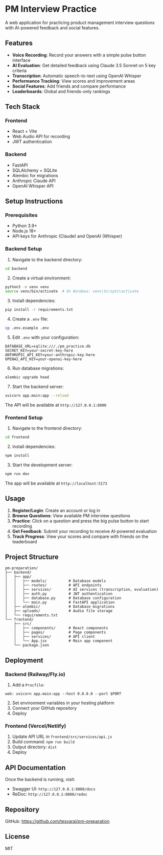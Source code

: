 # PM Interview Practice

A web application for practicing product management interview questions with AI-powered feedback and social features.

## Features

- **Voice Recording**: Record your answers with a simple pulse button interface
- **AI Evaluation**: Get detailed feedback using Claude 3.5 Sonnet on 5 key criteria
- **Transcription**: Automatic speech-to-text using OpenAI Whisper
- **Performance Tracking**: View scores and improvement areas
- **Social Features**: Add friends and compare performance
- **Leaderboards**: Global and friends-only rankings

## Tech Stack

### Frontend
- React + Vite
- Web Audio API for recording
- JWT authentication

### Backend
- FastAPI
- SQLAlchemy + SQLite
- Alembic for migrations
- Anthropic Claude API
- OpenAI Whisper API

## Setup Instructions

### Prerequisites

- Python 3.9+
- Node.js 18+
- API keys for Anthropic (Claude) and OpenAI (Whisper)

### Backend Setup

1. Navigate to the backend directory:
```bash
cd backend
```

2. Create a virtual environment:
```bash
python3 -m venv venv
source venv/bin/activate  # On Windows: venv\Scripts\activate
```

3. Install dependencies:
```bash
pip install -r requirements.txt
```

4. Create a `.env` file:
```bash
cp .env.example .env
```

5. Edit `.env` with your configuration:
```
DATABASE_URL=sqlite:///./pm_practice.db
SECRET_KEY=your-secret-key-here
ANTHROPIC_API_KEY=your-anthropic-key-here
OPENAI_API_KEY=your-openai-key-here
```

6. Run database migrations:
```bash
alembic upgrade head
```

7. Start the backend server:
```bash
uvicorn app.main:app --reload
```

The API will be available at `http://127.0.0.1:8000`

### Frontend Setup

1. Navigate to the frontend directory:
```bash
cd frontend
```

2. Install dependencies:
```bash
npm install
```

3. Start the development server:
```bash
npm run dev
```

The app will be available at `http://localhost:5173`

## Usage

1. **Register/Login**: Create an account or log in
2. **Browse Questions**: View available PM interview questions
3. **Practice**: Click on a question and press the big pulse button to start recording
4. **Get Feedback**: Submit your recording to receive AI-powered evaluation
5. **Track Progress**: View your scores and compare with friends on the leaderboard

## Project Structure

```
pm-preparation/
├── backend/
│   ├── app/
│   │   ├── models/          # Database models
│   │   ├── routes/          # API endpoints
│   │   ├── services/        # AI services (transcription, evaluation)
│   │   ├── auth.py          # JWT authentication
│   │   ├── database.py      # Database configuration
│   │   └── main.py          # FastAPI application
│   ├── alembic/             # Database migrations
│   ├── uploads/             # Audio file storage
│   └── requirements.txt
└── frontend/
    ├── src/
    │   ├── components/      # React components
    │   ├── pages/           # Page components
    │   ├── services/        # API client
    │   └── App.jsx          # Main app component
    └── package.json
```

## Deployment

### Backend (Railway/Fly.io)

1. Add a `Procfile`:
```
web: uvicorn app.main:app --host 0.0.0.0 --port $PORT
```

2. Set environment variables in your hosting platform
3. Connect your GitHub repository
4. Deploy

### Frontend (Vercel/Netlify)

1. Update API URL in `frontend/src/services/api.js`
2. Build command: `npm run build`
3. Output directory: `dist`
4. Deploy

## API Documentation

Once the backend is running, visit:
- Swagger UI: `http://127.0.0.1:8000/docs`
- ReDoc: `http://127.0.0.1:8000/redoc`

## Repository

GitHub: https://github.com/tesvaraj/pm-preparation

## License

MIT
